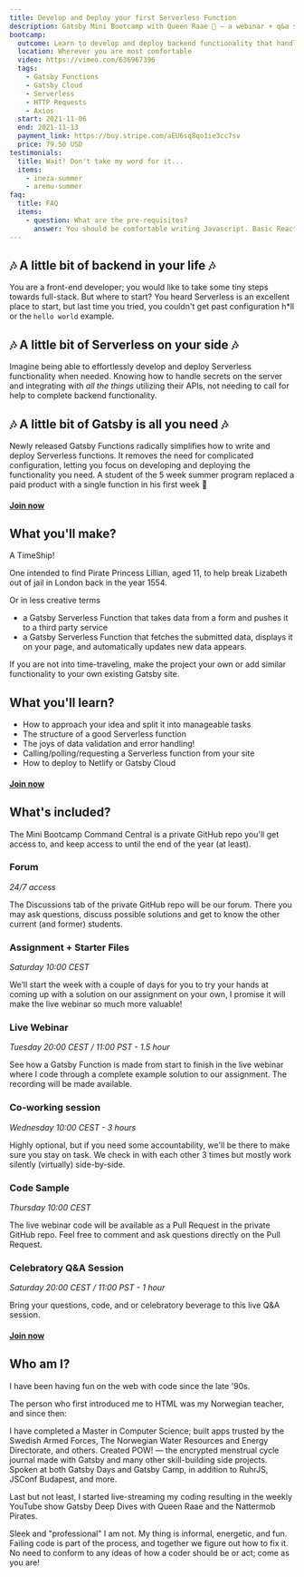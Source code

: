 ```yaml
---
title: Develop and Deploy your first Serverless Function
description: Gatsby Mini Bootcamp with Queen Raae 👑 — a webinar + q&a session + forum + co-working + code sample combo.
bootcamp:
  outcome: Learn to develop and deploy backend functionality that handles secret tokens and communications with a third-party service.
  location: Wherever you are most comfortable
  video: https://vimeo.com/636967396
  tags:
    - Gatsby Functions
    - Gatsby Cloud
    - Serverless
    - HTTP Requests
    - Axios
  start: 2021-11-06
  end: 2021-11-13
  payment_link: https://buy.stripe.com/aEU6sq8qo1ie3cc7sv
  price: 79.50 USD
testimonials:
  title: Wait! Don't take my word for it...
  items:
    - ineza-summer
    - aremu-summer
faq:
  title: FAQ
  items:
    - question: What are the pre-requisites?
      answer: You should be comfortable writing Javascript. Basic React experience is a plus, as the front-end part of the Gatsby framework is based on React.
---
```


## 🎶 A little bit of backend in your life 🎶

You are a front-end developer; you would like to take some tiny steps towards full-stack. But where to start? You heard Serverless is an excellent place to start, but last time you tried, you couldn't get past configuration h\*ll or the `hello world` example.

## 🎶 A little bit of Serverless on your side 🎶

Imagine being able to effortlessly develop and deploy Serverless functionality when needed. Knowing how to handle secrets on the server and integrating with _all the things_ utilizing their APIs, not needing to call for help to complete backend functionality.

## 🎶 A little bit of Gatsby is all you need 🎶

Newly released Gatsby Functions radically simplifies how to write and deploy Serverless functions. It removes the need for complicated configuration, letting you focus on developing and deploying the functionality you need. A student of the 5 week summer program replaced a paid product with a single function in his first week 🤯

#### [Join now](#join)

## What you'll make?

A TimeShip!

One intended to find Pirate Princess Lillian, aged 11, to help break Lizabeth out of jail in London back in the year 1554.

Or in less creative terms

- a Gatsby Serverless Function that takes data from a form and pushes it to a third party service
- a Gatsby Serverless Function that fetches the submitted data, displays it on your page, and automatically updates new data appears.

If you are not into time-traveling, make the project your own or add similar functionality to your own existing Gatsby site.

## What you'll learn?

- How to approach your idea and split it into manageable tasks
- The structure of a good Serverless function
- The joys of data validation and error handling!
- Calling/polling/requesting a Serverless function from your site
- How to deploy to Netlify or Gatsby Cloud

#### [Join now](#join)

## What's included?

The Mini Bootcamp Command Central is a private GitHub repo you'll get access to, and keep access to until the end of the year (at least).

### Forum

_24/7 access_

The Discussions tab of the private GitHub repo will be our forum. There you may ask questions, discuss possible solutions and get to know the other current (and former) students.

### Assignment + Starter Files

_Saturday 10:00 CEST_

We’ll start the week with a couple of days for you to try your hands at coming up with a solution on our assignment on your own, I promise it will make the live webinar so much more valuable!

### Live Webinar

_Tuesday 20:00 CEST / 11:00 PST - 1.5 hour_

See how a Gatsby Function is made from start to finish in the live webinar where I code through a complete example solution to our assignment. The recording will be made available.

### Co-working session

_Wednesday 10:00 CEST - 3 hours_

Highly optional, but if you need some accountability, we'll be there to make sure you stay on task. We check in with each other 3 times but mostly work silently (virtually) side-by-side.

### Code Sample

_Thursday 10:00 CEST_

The live webinar code will be available as a Pull Request in the private GitHub repo. Feel free to comment and ask questions directly on the Pull Request.

### Celebratory Q&A Session

_Saturday 20:00 CEST / 11:00 PST - 1 hour_

Bring your questions, code, and or celebratory beverage to this live Q&A session.

#### [Join now](#join)

## Who am I?

I have been having fun on the web with code since the late '90s.

The person who first introduced me to HTML was my Norwegian teacher, and since then:

I have completed a Master in Computer Science; built apps trusted by the Swedish Armed Forces, The Norwegian Water Resources and Energy Directorate, and others.
Created POW! — the encrypted menstrual cycle journal made with Gatsby and many other skill-building side projects.
Spoken at both Gatsby Days and Gatsby Camp, in addition to RuhrJS, JSConf Budapest, and more.

Last but not least, I started live-streaming my coding resulting in the weekly YouTube show Gatsby Deep Dives with Queen Raae and the Nattermob Pirates.

Sleek and "professional" I am not. My thing is informal, energetic, and fun. Failing code is part of the process, and together we figure out how to fix it. No need to conform to any ideas of how a coder should be or act; come as you are!
